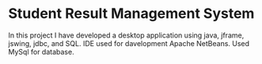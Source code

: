 # Student Result Management System
In this project I have developed a desktop application using java, jframe, jswing, jdbc, and SQL.
IDE used for davelopment Apache NetBeans.
Used MySql for database.
